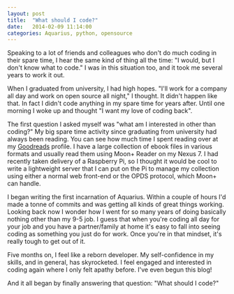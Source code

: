 ```yaml
---
layout: post
title:  "What should I code?"
date:   2014-02-09 11:14:00
categories: Aquarius, python, opensource
---
```


Speaking to a lot of friends and colleagues who don't do much coding in their spare time, I hear the same kind of thing all the time: "I would, but I don't know what to code." I was in this situation too, and it took me several years to work it out.

When I graduated from university, I had high hopes. "I'll work for a company all day and work on open source all night," I thought. It didn't happen like that. In fact I didn't code anything in my spare time for years after. Until one morning I woke up and thought "I want my love of coding back".

The first question I asked myself was "what am I interested in other than coding?" My big spare time activity since graduating from university had always been reading. You can see how much time I spent reading over at my <a href="https://www.goodreads.com/user/show/13603481-david-wilson">Goodreads</a> profile. I have a large collection of ebook files in various formats and usually read them using Moon+ Reader on my Nexus 7. I had recently taken delivery of a Raspberry Pi, so I thought it would be cool to write a lightweight server that I can put on the Pi to manage my collection using either a normal web front-end or the OPDS protocol, which Moon+ can handle.

I began writing the first incarnation of Aquarius. Within a couple of hours I'd made a tonne of commits and was getting all kinds of great things working. Looking back now I wonder how I went for so many years of doing basically nothing other than my 9-5 job. I guess that when you're coding all day for your job and you have a partner/family at home it's easy to fall into seeing coding as something you just do for work. Once you're in that mindset, it's really tough to get out of it.

Five months on, I feel like a reborn developer. My self-confidence in my skills, and in general, has skyrocketed. I feel engaged and interested in coding again where I only felt apathy before. I've even begun this blog!

And it all began by finally answering that question: "What should I code?"